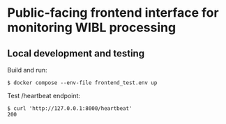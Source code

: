 # Public-facing frontend interface for monitoring WIBL processing

## Local development and testing
Build and run:
```shell
$ docker compose --env-file frontend_test.env up
```

Test /heartbeat endpoint:
```shell
$ curl 'http://127.0.0.1:8000/heartbeat'
200
```
